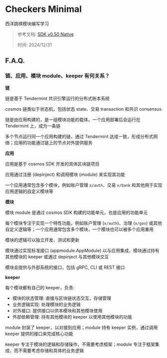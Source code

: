 # Checkers Minimal

西洋跳棋模块编写学习

> 参考文档: [SDK v0.50 Native](https://tutorials.cosmos.network/hands-on-exercise/0-native/)
> 
> 时间: 2024/12/31

## F.A.Q.

### 链、应用、模块 module、keeper 有何关系？

**链**

链是基于 Tendermint 共识引擎运行的分布式账本系统

cosmos 链类似于状态机，包括状态 state、交易 transaction 和共识 consensus

链是由应用构建的，是一组模块功能的载体。一个应用部署后会运行在 Tendermint 上，成为一条链

多个节点运行同一个应用构建的链，通过 Tendermint 达成一致，形成分布式网络；应用的功能通过链上的节点对外提供服务

**应用**

应用是基于 cosmos SDK 开发的具体区块链项目

应用通过注册 (depinject) 和调用模块 (module) 来实现其功能

一个应用通常包含多个模块，例如账户管理 `x/auth`、交易 `x/bank` 和其他用于实现应用逻辑的自定义模块等

**模块**

模块 module 是通过 cosmos SDK 构建的功能单元，也是应用的功能单元

每个模块专注于实现一个特性功能，例如账户管理 (`x/auth`)、治理 (`x/gov`) 或其他自定义逻辑等；一个应用通常包含多个模块，一个模块也可以被多个应用重用

模块的逻辑可以独立开发、测试和更新

模块通过实现标准接口 (appmodule.AppModule) 以与应用集成，模块通过持有其他模块的 keeper 或通过 depinject 与其他模块交互

模块会提供与外部系统的接口，包括 gRPC, CLI 或 REST 接口

**keeper**

每个模块都有自己的 keeper，负责:

+ 模块的状态管理: 直接与区块链状态交互，存储管理
+ 业务逻辑实现: 处理模块的业务逻辑
+ 对外接口: 提供接口以供本模块和其他模块使用
+ 外部依赖管理: 持有其他模块的 keeper 以使用其他模块的功能

module 封装了 keeper，以对接到应用；module 持有 keeper 实例，通过调用 keeper 提供的接口来完成核心功能

keeper 专注于模块的逻辑和存储操作，不需要考虑框架；module 专注于框架集成，而不需要考虑存储和具体的业务逻辑
